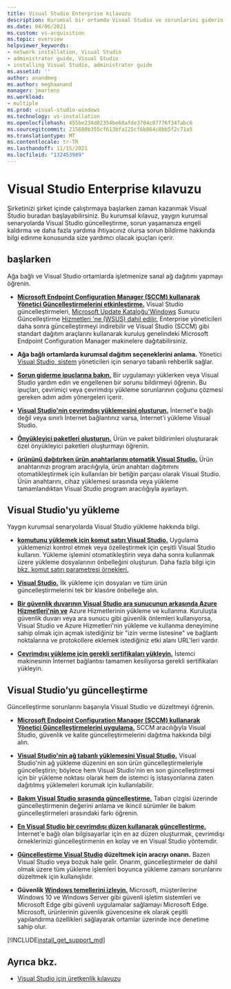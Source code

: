 ```yaml
---
title: Visual Studio Enterprise kılavuzu
description: Kurumsal bir ortamda Visual Studio ve sorunlarını giderin.
ms.date: 04/06/2021
ms.custom: vs-acquisition
ms.topic: overview
helpviewer_keywords:
- network installation, Visual Studio
- administrator guide, Visual Studio
- installing Visual Studio, administrator guide
ms.assetid: ''
author: anandmeg
ms.author: meghaanand
manager: jmartens
ms.workload:
- multiple
ms.prod: visual-studio-windows
ms.technology: vs-installation
ms.openlocfilehash: 455be234d82354be68afde3704c87776f347abc6
ms.sourcegitcommit: 215680b355cf613bfa125cf6b864c8bb5f2c71a5
ms.translationtype: MT
ms.contentlocale: tr-TR
ms.lasthandoff: 11/15/2021
ms.locfileid: "132453989"
---
```

# <a name="visual-studio-enterprise-guide"></a>Visual Studio Enterprise kılavuzu
Şirketinizi şirket içinde çalıştırmaya başlarken zaman kazanmak Visual Studio buradan başlayabilirsiniz. Bu kurumsal kılavuz, yaygın kurumsal senaryolarda Visual Studio güncelleştirme, sorun yaşamanıza engeli kaldırma ve daha fazla yardıma ihtiyacınız olursa sorun bildirme hakkında bilgi edinme konusunda size yardımcı olacak ipuçları içerir. 

## <a name="get-started"></a>başlarken 
Ağa bağlı ve Visual Studio ortamlarda işletmenize sanal ağ dağıtımı yapmayı öğrenin.

- **[Microsoft Endpoint Configuration Manager (SCCM) kullanarak Yönetici Güncelleştirmelerini etkinleştirme.](enabling-administrator-updates.md)**  Visual Studio güncelleştirmeleri, [Microsoft Update Kataloğu'Windows](https://www.catalog.update.microsoft.com/Home.aspx) Sunucu Güncelleştirme [Hizmetleri 'ne (WSUS) dahil edilir.](/windows-server/administration/windows-server-update-services/get-started/windows-server-update-services-wsus) Enterprise yöneticileri daha sonra güncelleştirmeyi indirebilir ve Visual Studio (SCCM) gibi standart dağıtım araçlarını kullanarak kuruluş genelindeki Microsoft Endpoint Configuration Manager makinelere dağıtabilirsiniz.

- **Ağa bağlı ortamlarda kurumsal dağıtım seçeneklerini anlama.** Yönetici [Visual Studio, sistem](visual-studio-administrator-guide.md) yöneticileri için senaryo tabanlı rehberlik sağlar. 

- **[Sorun giderme ipuçlarına bakın.](troubleshooting-installation-issues.md)** Bir uygulamayı yüklerken veya Visual Studio yardım edin ve engellenen bir sorunu bildirmeyi öğrenin. Bu ipuçları, çevrimiçi veya çevrimdışı yükleme sorunlarının çoğunu çözmesi gereken adım adım yönergeleri içerir. 

- **[Visual Studio'nin çevrimdışı yüklemesini oluşturun.](create-an-offline-installation-of-visual-studio.md)** İnternet'e bağlı değil veya sınırlı İnternet bağlantınız varsa, İnternet'i yükleme Visual Studio. 

- **[Önyükleyici paketleri oluşturun.](../deployment/creating-bootstrapper-packages.md)** Ürün ve paket bildirimleri oluşturarak özel önyükleyici paketleri oluşturmayı öğrenin. 

- **[ürününü dağıtırken ürün anahtarlarını otomatik Visual Studio.](automatically-apply-product-keys-when-deploying-visual-studio.md)** Ürün anahtarınızı program aracılığıyla, ürün anahtarı dağıtımını otomatikleştirmek için kullanılan bir betiğin parçası olarak Visual Studio. Ürün anahtarını, cihaz yüklemesi sırasında veya yükleme tamamlandıktan Visual Studio program aracılığıyla ayarlayın. 

## <a name="install-visual-studio"></a>Visual Studio'yu yükleme 

Yaygın kurumsal senaryolarda Visual Studio yükleme hakkında bilgi. 

- **[komutunu yüklemek için komut satırı Visual Studio.](use-command-line-parameters-to-install-visual-studio.md)** Uygulama yüklemenizi kontrol etmek veya özelleştirmek için çeşitli Visual Studio kullanın. Yükleme işlemini otomatikleştirin veya daha sonra kullanmak üzere yükleme dosyalarının önbelleğini oluşturun. Daha fazla bilgi için [bkz. komut satırı parametresi örnekleri.](command-line-parameter-examples.md)

- **[Visual Studio.](create-a-network-installation-of-visual-studio.md)** İlk yükleme için dosyaları ve tüm ürün güncelleştirmelerini tek bir klasöre önbelleğe alın. 

- **[Bir güvenlik duvarının Visual Studio ara sunucunun arkasında Azure Hizmetleri'nin ve](install-and-use-visual-studio-behind-a-firewall-or-proxy-server.md)** Azure Hizmetlerinin yükleme ve kullanma. Kuruluşta güvenlik duvarı veya ara sunucu gibi güvenlik önlemleri kullanıyorsa, Visual Studio ve Azure Hizmetleri'nin yükleme ve kullanma deneyimine sahip olmak için açmak istediğiniz bir "izin verme listesine" ve bağlantı noktalarına ve protokollere eklemek istediğiniz etki alanı URL'leri vardır. 

- **[Çevrimdışı yükleme için gerekli sertifikaları yükleyin.](../install/install-certificates-for-visual-studio-offline.md)** İstemci makinesinin İnternet bağlantısı tamamen kesiliyorsa gerekli sertifikaları yükleyin.

## <a name="update-visual-studio"></a>Visual Studio’yu güncelleştirme 

Güncelleştirme sorunlarını başarıyla Visual Studio ve düzeltmeyi öğrenin. 

- **[Microsoft Endpoint Configuration Manager (SCCM) kullanarak Yönetici Güncelleştirmelerini uygulama.](../install/applying-administrator-updates.md)** SCCM aracılığıyla Visual Studio, güvenlik ve kalite güncelleştirmelerini dağıtma hakkında bilgi alın. 

- **[Visual Studio'nin ağ tabanlı yüklemesini Visual Studio.](update-a-network-installation-of-visual-studio.md)** Visual Studio'nin ağ yükleme düzenini en son ürün güncelleştirmeleriyle güncelleştirin; böylece hem Visual Studio'nin en son güncelleştirmesi için bir yükleme noktası olarak hem de istemci iş istasyonlarına zaten dağıtılmış yüklemeleri korumak için kullanılabilir.

- **[Bakım Visual Studio sırasında güncelleştirme.](update-servicing-baseline.md)** Taban çizgisi üzerinde güncelleştirmenin değerini anlama ve ikincil sürümler ile bakım güncelleştirmeleri arasındaki farkı öğrenin. 

- **[En Visual Studio bir çevrimdışı düzen kullanarak güncelleştirme.](update-minimal-layout.md)** İnternet'e bağlı olan bilgisayarlar için en az düzen oluşturmak, çevrimdışı örneklerinizi güncelleştirmenin en kolay ve en Visual Studio yöntemdir.

- **[Güncelleştirme Visual Studio](repair-visual-studio.md) düzeltmek için aracıyı onarın.** Bazen Visual Studio veya bozuk hale gelir. Onarım, güncelleştirmeler de dahil olmak üzere tüm yükleme işlemleri boyunca yükleme zamanı sorunlarını düzeltmek için kullanışlıdır. 

- **Güvenlik [Windows temellerini izleyin.](/windows/security/threat-protection/windows-security-baselines)** Microsoft, müşterilerine Windows 10 ve Windows Server gibi güvenli işletim sistemleri ve Microsoft Edge gibi güvenli uygulamalar sağlamayı Microsoft Edge. Microsoft, ürünlerinin güvenlik güvencesine ek olarak çeşitli yapılandırma özellikleri sağlayarak ortamlar üzerinde ince denetime sahip olur. 

[!INCLUDE[install_get_support_md](includes/install_get_support_md.md)]

## <a name="see-also"></a>Ayrıca bkz. 

- [Visual Studio için üretkenlik kılavuzu](../ide/productivity-features.md)

